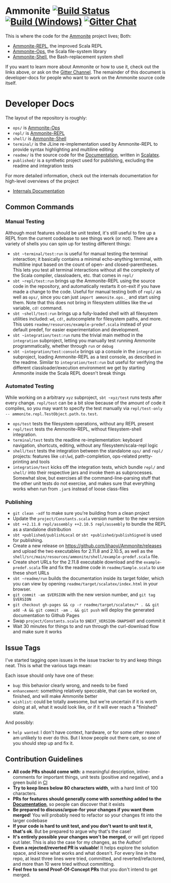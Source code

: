 # Ammonite [![Build Status][travis-badge]][travis-link] [![Build (Windows)][appveyor-badge]][appveyor-link] [![Gitter Chat][gitter-badge]][gitter-link]

[travis-badge]: https://travis-ci.org/lihaoyi/Ammonite.svg
[travis-link]: https://travis-ci.org/lihaoyi/Ammonite
[appveyor-badge]: https://ci.appveyor.com/api/projects/status/github/lihaoyi/Ammonite
[appveyor-link]: https://ci.appveyor.com/project/lihaoyi/ammonite
[gitter-badge]: https://badges.gitter.im/Join%20Chat.svg
[gitter-link]: https://gitter.im/lihaoyi/Ammonite?utm_source=badge&utm_medium=badge&utm_campaign=pr-badge&utm_content=badge


This is where the code for the [Ammonite](https://lihaoyi.github.io/Ammonite) project lives; Both:

- [Ammonite-REPL](https://lihaoyi.github.io/Ammonite), the improved Scala REPL
- [Ammonite-Ops](https://lihaoyi.github.io/Ammonite/#Ammonite-Ops), the Scala file-system library
- [Ammonite-Shell](https://lihaoyi.github.io/Ammonite/#Ammonite-Shell), the Bash-replacement system shell

If you want to learn more about Ammonite or how to use it, check out the links above, or ask on the [Gitter Channel](https://gitter.im/lihaoyi/Ammonite). The remainder of this document is developer-docs for people who want to work on the Ammonite source code itself.

# Developer Docs

The layout of the repository is roughly:

- `ops/` is [Ammonite-Ops](https://lihaoyi.github.io/Ammonite/#Ammonite-Ops)
- `repl/` is [Ammonite-REPL](https://lihaoyi.github.io/Ammonite)
- `shell/` is [Ammonite-Shell](https://lihaoyi.github.io/Ammonite/#Ammonite-Shell)
- `terminal/` is the JLine re-implementation used by Ammonite-REPL to provide syntax highlighting and multiline editing
- `readme/` is the source code for the [Documentation](https://lihaoyi.github.io/Ammonite/#Ammonite-Ops), written in [Scalatex](https://lihaoyi.github.io/Scalatex/).
- `published/` is a synthetic project used for publishing, excluding the readme and integration tests

For more detailed information, check out the internals documentation for high-level overviews of the project

- [Internals Documentation](https://github.com/lihaoyi/Ammonite/tree/master/internals-docs)

## Common Commands

### Manual Testing

Although most features should be unit tested, it's still useful to fire up a REPL from the current codebase to see things work (or not). There are a variety of shells you can spin up for testing different things:

- `sbt ~terminal/test:run` is useful for manual testing the terminal interaction; it basically contains a minimal echo-anything terminal, with multiline input based on the count of open- and closed-parentheses. This lets you test all terminal interactions without all the complexity of the Scala compiler, classloaders, etc. that comes in `repl/`
- `sbt ~repl/test:run` brings up the Ammonite-REPL using the source code in the repository, and automatically restarts it on-exit if you have made a change to the code. Useful for manual testing both of `repl/` as well as `ops/`, since you can just `import ammonite.ops._` and start using them. Note that this does not bring in filesystem utilities like the `wd` variable, `cd!` command.
- `sbt ~shell/test:run` brings up a fully-loaded shell with all filesystem utilities included: `wd`, `cd!`, autocomplete for filesystem paths, and more. This uses `readme/resources/example-predef.scala` instead of your default predef, for easier experimentation and development.
- `sbt ~integration/test:run` runs the trivial main method in the `integration` subproject, letting you manually test running Ammonite programmatically, whether through `run` or `debug`
- `sbt ~integration/test:console` brings up a console in the `integration` subproject, loading Ammonite-REPL as a test console, as described in the readme. Similar to `integration/test:run` but useful for verifying the different classloader/execution environment we get by starting Ammonite inside the Scala REPL doesn't break things

### Automated Testing

While working on a arbitrary `xyz` subproject, `sbt ~xyz/test` runs tests after every change. `repl/test` can be a bit slow because of the amount of code it compiles, so you may want to specify the test manually via `repl/test-only -- ammonite.repl.TestObject.path.to.test`.

- `ops/test` tests the filesystem operations, without any REPL present
- `repl/test` tests the Ammonite-REPL, without filesystem-shell integration.
- `terminal/test` tests the readline re-implementation: keyboard navigation, shortcuts, editing, without any filesystem/scala-repl logic
- `shell/test` tests the integration between the standalone `ops/` and `repl/` projects: features like `cd!`/`wd`, path-completion, ops-related pretty-printing and tools
- `integration/test` kicks off the integration tests, which bundle `repl/` and `shell/` into their respective jars and invoke them as subprocesses. Somewhat slow, but exercises all the command-line-parsing stuff that the other unit tests do not exercise, and makes sure that everything works when run from `.jar`s instead of loose class-files

### Publishing

- `git clean -xdf` to make sure you're building from a clean project
- Update the `project/Constants.scala` version number to the new version
- `sbt ++2.11.8 repl/assembly ++2.10.5 repl/assembly` to bundle the REPL as a standalone distribution
- `sbt +published/publishLocal` or `sbt +published/publishSigned` is used for publishing.
- Create a new release on https://github.com/lihaoyi/Ammonite/releases and upload the two executables for 2.11.8 and 2.10.5, as well as the `shell/src/main/resources/ammonite/shell/example-predef.scala` file.
- Create short URLs for the 2.11.8 executable download and the `example-predef.scala` file and fix the readme code in `readme/Sample.scala` to use these short URLs
- `sbt ~readme/run` builds the documentation inside its target folder, which you can view by opening `readme/target/scalatex/index.html` in your browser.
- `git commit -am $VERSION` with the new version number, and `git tag $VERSION`
- `git checkout gh-pages && cp -r readme/target/scalatex/* . && git add -A && git commit -am . && git push` will deploy the generated documentation to Github Pages
- Swap `project/Constants.scala` to `$NEXT_VERSION-SNAPSHOT` and commit it
- Wait 30 minutes for things to and run through the curl-download flow and make sure it works

## Issue Tags

I've started tagging open issues in the issue tracker to try and keep things neat. This is what the various tags mean:

Each issue should only have one of these:

- `bug`: this behavior clearly wrong, and needs to be fixed
- `enhancement`: something relatively speccable, that can be worked on, finished, and will make Ammonite better
- `wishlist`: could be totally awesome, but we're uncertain if it is worth doing at all, what it would look like, or if it will ever reach a "finished" state.

And possibly:

- `help wanted`: I don't have context, hardware, or for some other reason am unlikely to ever do this. But I know people out there care, so one of you should step up and fix it.

## Contribution Guidelines

- **All code PRs should come with**: a meaningful description, inline-comments for important things, unit tests (positive and negative), and a green build in [CI](https://travis-ci.org/lihaoyi/Ammonite)
- **Try to keep lines below 80 characters width**, with a hard limit of 100 characters.
- **PRs for features should generally come with *something* added to the [Documentation](https://lihaoyi.github.io/Ammonite)**, so people can discover that it exists
- **Be prepared to discuss/argue-for your changes if you want them merged**! You will probably need to refactor so your changes fit into the larger codebase
- **If your code is hard to unit test, and you don't want to unit test it, that's ok**. But be prepared to argue why that's the case!
- **It's entirely possible your changes won't be merged**, or will get ripped out later. This is also the case for my changes, as the Author!
- **Even a rejected/reverted PR is valuable**! It helps explore the solution space, and know what works and what doesn't. For every line in the repo, at least three lines were tried, committed, and reverted/refactored, and more than 10 were tried without committing.
- **Feel free to send Proof-Of-Concept PRs** that you don't intend to get merged.
